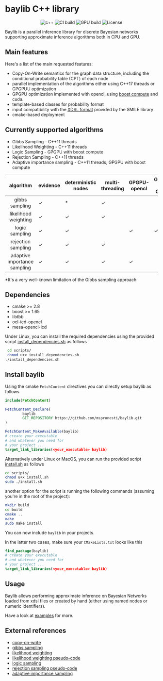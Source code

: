 # baylib C++ library
<p align="center">
 <img alt="c++" src="https://img.shields.io/badge/C++-20-blue.svg?style=flat&logo=c%2B%2B"/> 
 <img alt="CI build" src="https://github.com/mspronesti/baylib/actions/workflows/ci.yml/badge.svg"/> 
 <img alt="GPU build" src="https://github.com/mspronesti/baylib/actions/workflows/build-gpu.yml/badge.svg"/>
 <img alt="License" src="https://img.shields.io/github/license/mspronesti/baylib"/>
</p>

Baylib is a parallel inference library for discrete Bayesian networks supporting approximate inference algorithms both in CPU and GPU.

## Main features
Here's a list of the main requested features:
* Copy-On-Write semantics for the graph data structure, including the conditional probability table (CPT) of each node
* parallel implementation of the algorithms either using C++17 threads or GPGPUU optimization
* GPGPU optimization implemented with opencl, using [boost compute](https://www.boost.org/doc/libs/1_66_0/libs/compute/doc/html/index.html) and cuda.
* template-based classes for probability format
* input compatibility with the [XDSL format](https://support.bayesfusion.com/docs/) provided by the SMILE library
* cmake-based deployment

## Currently supported algorithms
* Gibbs Sampling - C++11 threads
* Likelihood Weighting - C++11 threads
* Logic Sampling - GPGPU with boost compute
* Rejection Sampling - C++11 threads
* Adaptive importance sampling - C++11 threads, GPGPU with boost compute

|       algorithm      	         | evidence 	| deterministic nodes 	| multi-threading 	| GPGPU-opencl 	| GPGPU - CUDA |
|:------------------------------:|--------------|-----------------------|-------------------|---------------|--------------|
| gibbs sampling       	         |    &check;   |     *                 |     &check;       |               |              |
| likelihood weighting 	         |    &check;   |     &check;           |     &check;       |               |              |
| logic sampling       	         |    &check;   |     &check;           |                   |  &check;      | &check;      |
| rejection sampling  	         |    &check;   |     &check;           |     &check;       |               |              |
| adaptive importance sampling   |    &check;  	|     &check;           |     &check;       |  &check;      |              |

*It's a very well-known limitation of the Gibbs sampling approach
## Dependencies
* cmake >= 2.8
* boost >= 1.65
* libtbb
* ocl-icd-opencl
* mesa-opencl-icd

Under Linux, you can install the required dependencies using the provided script [install_dependencies.sh](scripts/install_dependencies.sh) as follows
```bash
 cd scripts/
 chmod u+x install_dependencies.sh
./install_dependencies.sh
```

## Install baylib

Using the cmake `FetchContent` directives you can directly setup baylib as follows

```cmake
include(FetchContent)

FetchContent_Declare(
        baylib
        GIT_REPOSITORY https://github.com/mspronesti/baylib.git
)

FetchContent_MakeAvailable(baylib)
# create your executable 
# and whatever you need for
# your project ...
target_link_libraries(<your_executable> baylib)
```
Alternatively
under Linux or MacOS, you can
run the provided script [install.sh](scripts/install.sh) as follows
```bash
cd scripts/
chmod u+x install.sh
sudo ./install.sh
```
another option for the script is running the following commands
(assuming you're in the root of the project):
```bash
mkdir build
cd build
cmake ..
make
sudo make install
```
You can now include `baylib` in your projects.

In the latter two cases, make sure your `CMakeLists.txt` looks like this
```cmake
find_package(baylib)
# create your executable 
# and whatever you need for
# your project ...
target_link_libraries(<your_executable> baylib)
```
## Usage
Baylib allows performing approximate inference on Bayesian Networks loaded from xdsl files
or created by hand (either using named nodes or numeric identifiers).

Have a look at [examples](examples) for more.

## External references
* [copy-on-write](https://doc.qt.io/qt-5/qsharedpointer.html)
* [gibbs sampling](http://vision.psych.umn.edu/users/schrater/schrater_lab/courses/AI2/gibbs.pdf)
* [likelihood weighting](https://arxiv.org/pdf/1304.1504.pdf)
* [likelihood weighting pseudo-code](https://github.com/aimacode/aima-pseudocode/blob/master/md/Likelihood-Weighting.md)
* [logic sampling](https://www.academia.edu/35954159/Propagating_Uncertainty_in_Bayesian_Networks_by_Probabilistic_Logic_Sampling)
* [rejection sampling pseudo-code](https://github.com/aimacode/aima-pseudocode/blob/master/md/Rejection-Sampling.md)
* [adaptive importance sampling](https://arxiv.org/abs/1106.0253)